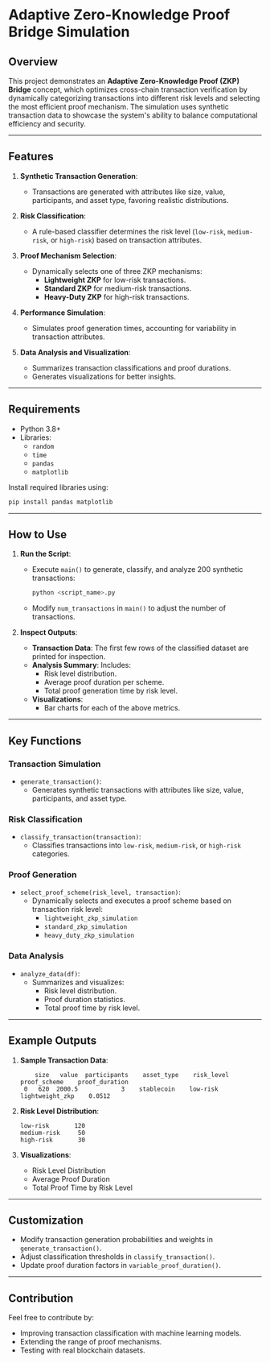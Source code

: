 # Adaptive Zero-Knowledge Proof Bridge Simulation

## Overview
This project demonstrates an **Adaptive Zero-Knowledge Proof (ZKP) Bridge** concept, which optimizes cross-chain transaction verification by dynamically categorizing transactions into different risk levels and selecting the most efficient proof mechanism. The simulation uses synthetic transaction data to showcase the system's ability to balance computational efficiency and security.

---

## Features
1. **Synthetic Transaction Generation**:
   - Transactions are generated with attributes like size, value, participants, and asset type, favoring realistic distributions.
   
2. **Risk Classification**:
   - A rule-based classifier determines the risk level (`low-risk`, `medium-risk`, or `high-risk`) based on transaction attributes.

3. **Proof Mechanism Selection**:
   - Dynamically selects one of three ZKP mechanisms:
     - **Lightweight ZKP** for low-risk transactions.
     - **Standard ZKP** for medium-risk transactions.
     - **Heavy-Duty ZKP** for high-risk transactions.

4. **Performance Simulation**:
   - Simulates proof generation times, accounting for variability in transaction attributes.

5. **Data Analysis and Visualization**:
   - Summarizes transaction classifications and proof durations.
   - Generates visualizations for better insights.

---

## Requirements
- Python 3.8+
- Libraries:
  - `random`
  - `time`
  - `pandas`
  - `matplotlib`

Install required libraries using:
```bash
pip install pandas matplotlib
```

---

## How to Use
1. **Run the Script**:
   - Execute `main()` to generate, classify, and analyze 200 synthetic transactions:
     ```bash
     python <script_name>.py
     ```
   - Modify `num_transactions` in `main()` to adjust the number of transactions.

2. **Inspect Outputs**:
   - **Transaction Data**: The first few rows of the classified dataset are printed for inspection.
   - **Analysis Summary**: Includes:
     - Risk level distribution.
     - Average proof duration per scheme.
     - Total proof generation time by risk level.
   - **Visualizations**:
     - Bar charts for each of the above metrics.

---

## Key Functions
### **Transaction Simulation**
- `generate_transaction()`:
  - Generates synthetic transactions with attributes like size, value, participants, and asset type.
  
### **Risk Classification**
- `classify_transaction(transaction)`:
  - Classifies transactions into `low-risk`, `medium-risk`, or `high-risk` categories.

### **Proof Generation**
- `select_proof_scheme(risk_level, transaction)`:
  - Dynamically selects and executes a proof scheme based on transaction risk level:
    - `lightweight_zkp_simulation`
    - `standard_zkp_simulation`
    - `heavy_duty_zkp_simulation`

### **Data Analysis**
- `analyze_data(df)`:
  - Summarizes and visualizes:
    - Risk level distribution.
    - Proof duration statistics.
    - Total proof time by risk level.

---

## Example Outputs
1. **Sample Transaction Data**:
   ```
       size   value  participants    asset_type    risk_level        proof_scheme    proof_duration
    0   620  2000.5            3    stablecoin    low-risk     lightweight_zkp    0.0512
   ```

2. **Risk Level Distribution**:
   ```
   low-risk       120
   medium-risk     50
   high-risk       30
   ```

3. **Visualizations**:
   - Risk Level Distribution
   - Average Proof Duration
   - Total Proof Time by Risk Level

---

## Customization
- Modify transaction generation probabilities and weights in `generate_transaction()`.
- Adjust classification thresholds in `classify_transaction()`.
- Update proof duration factors in `variable_proof_duration()`.

---

## Contribution
Feel free to contribute by:
- Improving transaction classification with machine learning models.
- Extending the range of proof mechanisms.
- Testing with real blockchain datasets.
